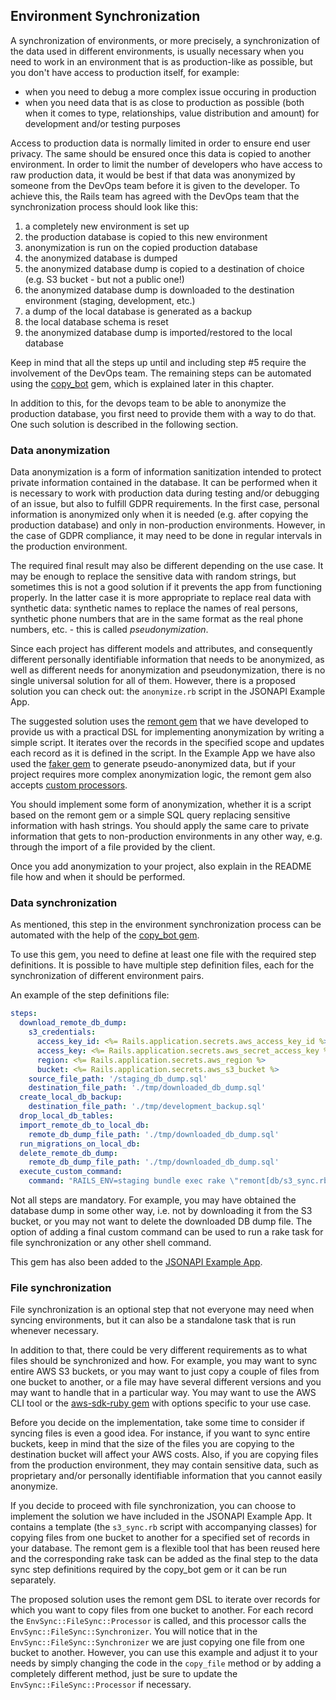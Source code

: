 ## Environment Synchronization
A synchronization of environments, or more precisely, a synchronization of the data used in different environments,
is usually necessary when you need to work in an environment that is as production-like as possible, but you don't have
access to production itself, for example:

* when you need to debug a more complex issue occuring in production
* when you need data that is as close to production as possible (both when it comes to type, relationships,
value distribution and amount) for development and/or testing purposes

Access to production data is normally limited in order to ensure end user privacy.
The same should be ensured once this data is copied to another environment. In order to limit the number
of developers who have access to raw production data, it would be best if that data was anonymized by someone
from the DevOps team before it is given to the developer. To achieve this, the Rails team has agreed with
the DevOps team that the synchronization process should look like this:
1. a completely new environment is set up
2. the production database is copied to this new environment
3. anonymization is run on the copied production database
4. the anonymized database is dumped
5. the anonymized database dump is copied to a destination of choice (e.g. S3 bucket - but not a public one!)
6. the anonymized database dump is downloaded to the destination environment (staging, development, etc.)
7. a dump of the local database is generated as a backup
8. the local database schema is reset
9. the anonymized database dump is imported/restored to the local database

Keep in mind that all the steps up until and including step #5 require the involvement of the DevOps team.
The remaining steps can be automated using the [copy_bot](https://github.com/infinum/copy_bot) gem,
which is explained later in this chapter.

In addition to this, for the devops team to be able to anonymize the production database, you first need to provide
them with a way to do that. One such solution is described in the following section.

### Data anonymization
Data anonymization is a form of information sanitization intended to protect private information contained in
the database. It can be performed when it is necessary to work with production data during testing and/or debugging of
an issue, but also to fulfill GDPR requirements. In the first case, personal information is anonymized only when it is
needed (e.g. after copying the production database) and only in non-production environments. However, in the case of
GDPR compliance, it may need to be done in regular intervals in the production environment.

The required final result may also be different depending on the use case.
It may be enough to replace the sensitive data with random strings, but sometimes this is not a good solution if it
prevents the app from functioning properly. In the latter case it is more appropriate to replace real data with
synthetic data: synthetic names to replace the names of real persons, synthetic phone numbers
that are in the same format as the real phone numbers, etc. - this is called *pseudonymization*.

Since each project has different models and attributes, and consequently different personally identifiable
information that needs to be anonymized, as well as different needs for anonymization and pseudonymization,
there is no single universal solution for all of them. However, there is a proposed solution you can check out:
the `anonymize.rb` script in the JSONAPI Example App.

The suggested solution uses the [remont gem](https://github.com/infinum/remont) that we have developed to provide us
with a practical DSL for implementing anonymization by writing a simple script. It iterates over the records in
the specified scope and updates each record as it is defined in the script.
In the Example App we have also used the [faker gem](https://github.com/faker-ruby/faker)
to generate pseudo-anonymized data, but if your project requires more complex anonymization logic,
the remont gem also accepts [custom processors](https://github.com/infinum/remont#attributes).

You should implement some form of anonymization, whether it is a script based on the remont gem or a simple SQL query
replacing sensitive information with hash strings. You should apply the same care to private information that gets
to non-production environments in any other way, e.g. through the import of a file provided by the client.

Once you add anonymization to your project, also explain in the README file how and when it should be performed.

### Data synchronization
As mentioned, this step in the environment synchronization process can be automated with the help of
the [copy_bot gem](https://github.com/infinum/copy_bot).

To use this gem, you need to define at least one file with the required step definitions. It is possible to have
multiple step definition files, each for the synchronization of different environment pairs.

An example of the step definitions file:

```yaml
steps:
  download_remote_db_dump:
    s3_credentials:
      access_key_id: <%= Rails.application.secrets.aws_access_key_id %>
      access_key: <%= Rails.application.secrets.aws_secret_access_key %>
      region: <%= Rails.application.secrets.aws_region %>
      bucket: <%= Rails.application.secrets.aws_s3_bucket %>
    source_file_path: '/staging_db_dump.sql'
    destination_file_path: './tmp/downloaded_db_dump.sql'
  create_local_db_backup:
    destination_file_path: './tmp/development_backup.sql'
  drop_local_db_tables:
  import_remote_db_to_local_db:
    remote_db_dump_file_path: './tmp/downloaded_db_dump.sql'
  run_migrations_on_local_db:
  delete_remote_db_dump:
    remote_db_dump_file_path: './tmp/downloaded_db_dump.sql'
  execute_custom_command:
    command: "RAILS_ENV=staging bundle exec rake \"remont[db/s3_sync.rb]\""
```

Not all steps are mandatory. For example, you may have obtained the database dump in some other way,
i.e. not by downloading it from the S3 bucket, or you may not want to delete the downloaded DB dump file.
The option of adding a final custom command can be used to run a rake task for 
file synchronization or any other shell command.

This gem has also been added to the [JSONAPI Example App](https://github.com/infinum/rails-jsonapi-example-app).

### File synchronization
File synchronization is an optional step that not everyone may need when syncing environments,
but it can also be a standalone task that is run whenever necessary.

In addition to that, there could be very different requirements as to what files should be synchronized and how.
For example, you may want to sync entire AWS S3 buckets, or you may want to just copy a couple of files from one
bucket to another, or a file may have several different versions and you may want to handle that in a particular way.
You may want to use the AWS CLI tool or the [aws-sdk-ruby gem](https://github.com/aws/aws-sdk-ruby)
with options specific to your use case.

Before you decide on the implementation, take some time to consider if syncing files is even a good idea.
For instance, if you want to sync entire buckets, keep in mind that the size of the files you are copying to
the destination bucket will affect your AWS costs. Also, if you are copying files from the production environment,
they may contain sensitive data, such as proprietary and/or personally identifiable information that you cannot easily
anonymize.

If you decide to proceed with file synchronization, you can choose to implement the solution we have included in
the JSONAPI Example App. It contains a template (the `s3_sync.rb` script with accompanying classes)
for copying files from one bucket to another for a specified set of records in your database.
The remont gem is a flexible tool that has been reused here and the corresponding rake task can be added as
the final step to the data sync step definitions required by the copy_bot gem or it can be run separately.

The proposed solution uses the remont gem DSL to iterate over records for which you want to copy files from one bucket
to another. For each record the `EnvSync::FileSync::Processor` is called, and this processor calls
the `EnvSync::FileSync::Synchronizer`. You will notice that in the `EnvSync::FileSync::Synchronizer`
we are just copying one file from one bucket to another. However, you can use this example and adjust it to your needs
by simply changing the code in the `copy_file` method or by adding a completely different method, just be sure
to update the `EnvSync::FileSync::Processor` if necessary.
